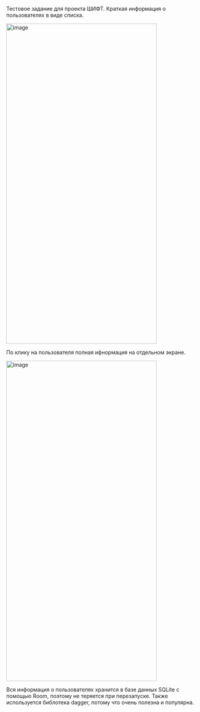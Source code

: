Тестовое задание для проекта ШИФТ.
Краткая информация о пользователях в виде списка.

<img width="400" height="850" alt="image" src="https://github.com/user-attachments/assets/8066bc40-d55e-4940-9b51-530ff13e71c6" />

По клику на пользователя полная ифнормация на отдельном экране.

<img width="400" height="850" alt="image" src="https://github.com/user-attachments/assets/808ffbcc-9ea1-4034-820f-0bd3265ac52c" />


Вся информация о пользователях хранится в базе данных SQLite с помощью Room, поэтому не теряется при перезапуске.
Также используется библотека dagger, потому что очень полезна и популярна.
